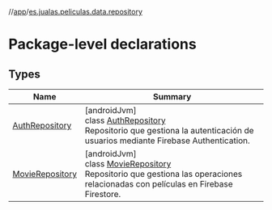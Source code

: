 //[app](../../index.md)/[es.jualas.peliculas.data.repository](index.md)

# Package-level declarations

## Types

| Name | Summary |
|---|---|
| [AuthRepository](-auth-repository/index.md) | [androidJvm]<br>class [AuthRepository](-auth-repository/index.md)<br>Repositorio que gestiona la autenticación de usuarios mediante Firebase Authentication. |
| [MovieRepository](-movie-repository/index.md) | [androidJvm]<br>class [MovieRepository](-movie-repository/index.md)<br>Repositorio que gestiona las operaciones relacionadas con películas en Firebase Firestore. |
